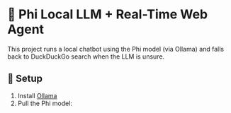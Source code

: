 # 🧠 Phi Local LLM + Real-Time Web Agent

This project runs a local chatbot using the Phi model (via Ollama) and falls back to DuckDuckGo search when the LLM is unsure.

## 🔧 Setup

1. Install [Ollama](https://ollama.com)
2. Pull the Phi model:
